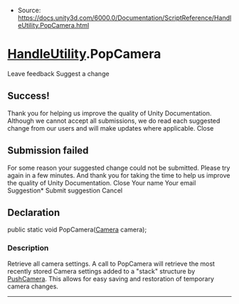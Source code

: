 * Source: https://docs.unity3d.com/6000.0/Documentation/ScriptReference/HandleUtility.PopCamera.html

#  [HandleUtility](https://docs.unity3d.com/6000.0/Documentation/ScriptReference/HandleUtility.html).PopCamera
Leave feedback
Suggest a change
## Success!
Thank you for helping us improve the quality of Unity Documentation. Although we cannot accept all submissions, we do read each suggested change from our users and will make updates where applicable.
Close
## Submission failed
For some reason your suggested change could not be submitted. Please <a>try again</a> in a few minutes. And thank you for taking the time to help us improve the quality of Unity Documentation.
Close
Your name Your email Suggestion* Submit suggestion
Cancel
## Declaration
public static void PopCamera([Camera](https://docs.unity3d.com/6000.0/Documentation/ScriptReference/Camera.html) camera); 
### Description
Retrieve all camera settings.
A call to PopCamera will retrieve the most recently stored Camera settings added to a "stack" structure by [PushCamera](https://docs.unity3d.com/6000.0/Documentation/ScriptReference/HandleUtility.PushCamera.html). This allows for easy saving and restoration of temporary camera changes.
* * *
